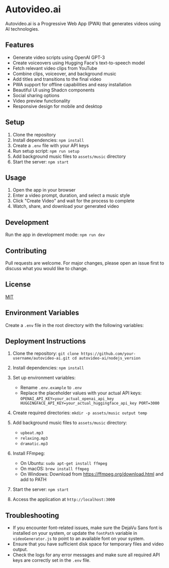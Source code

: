 # Autovideo.ai

Autovideo.ai is a Progressive Web App (PWA) that generates videos using AI technologies.

## Features

- Generate video scripts using OpenAI GPT-3
- Create voiceovers using Hugging Face's text-to-speech model
- Fetch relevant video clips from YouTube
- Combine clips, voiceover, and background music
- Add titles and transitions to the final video
- PWA support for offline capabilities and easy installation
- Beautiful UI using Shadcn components
- Social sharing options
- Video preview functionality
- Responsive design for mobile and desktop

## Setup

1. Clone the repository
2. Install dependencies: `npm install`
3. Create a `.env` file with your API keys
4. Run setup script: `npm run setup`
5. Add background music files to `assets/music` directory
6. Start the server: `npm start`

## Usage

1. Open the app in your browser
2. Enter a video prompt, duration, and select a music style
3. Click "Create Video" and wait for the process to complete
4. Watch, share, and download your generated video

## Development

Run the app in development mode: `npm run dev`

## Contributing

Pull requests are welcome. For major changes, please open an issue first to discuss what you would like to change.

## License

[MIT](https://choosealicense.com/licenses/mit/)

## Environment Variables

Create a `.env` file in the root directory with the following variables:

## Deployment Instructions

1. Clone the repository:   ```
   git clone https://github.com/your-username/autovideo-ai.git
   cd autovideo-ai/nodejs_version   ```

2. Install dependencies:   ```
   npm install   ```

3. Set up environment variables:
   - Rename `.env.example` to `.env`
   - Replace the placeholder values with your actual API keys:     ```
     OPENAI_API_KEY=your_actual_openai_api_key
     HUGGINGFACE_API_KEY=your_actual_huggingface_api_key
     PORT=3000     ```

4. Create required directories:   ```
   mkdir -p assets/music output temp   ```

5. Add background music files to `assets/music` directory:
   - `upbeat.mp3`
   - `relaxing.mp3`
   - `dramatic.mp3`

6. Install FFmpeg:
   - On Ubuntu: `sudo apt-get install ffmpeg`
   - On macOS: `brew install ffmpeg`
   - On Windows: Download from https://ffmpeg.org/download.html and add to PATH

7. Start the server:   ```
   npm start   ```

8. Access the application at `http://localhost:3000`

## Troubleshooting

- If you encounter font-related issues, make sure the DejaVu Sans font is installed on your system, or update the `fontPath` variable in `videoGenerator.js` to point to an available font on your system.
- Ensure that you have sufficient disk space for temporary files and video output.
- Check the logs for any error messages and make sure all required API keys are correctly set in the `.env` file.
